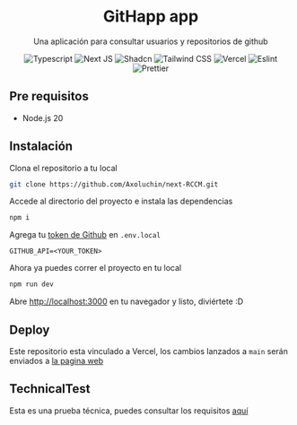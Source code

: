 <h1 align='center'>
  GitHapp app
</h1>

<p align='center'>
  Una aplicación para consultar usuarios y repositorios de github
</p>

<p align='center'>
<img alt="Typescript" src="https://img.shields.io/badge/TypeScript-007ACC?style=for-the-badge&logo=typescript&logoColor=white" />
<img alt="Next JS" src="https://img.shields.io/badge/next%20js-000000?style=for-the-badge&logo=nextdotjs&logoColor=white">
<img alt="Shadcn" src="https://img.shields.io/badge/shadcn%2Fui-000000?style=for-the-badge&logo=shadcnui&logoColor=white">
<img alt="Tailwind CSS" src="https://img.shields.io/badge/Tailwind_CSS-38B2AC?style=for-the-badge&logo=tailwind-css&logoColor=white">
<img alt="Vercel" src="https://img.shields.io/badge/Vercel-000000?style=for-the-badge&logo=vercel&logoColor=white">
<img alt="Eslint" src="https://img.shields.io/badge/eslint-3A33D1?style=for-the-badge&logo=eslint&logoColor=white">
<img alt="Prettier" src="https://img.shields.io/badge/prettier-1A2C34?style=for-the-badge&logo=prettier&logoColor=F7BA3E">

</p>

## Pre requisitos

- Node.js 20

## Instalación

Clona el repositorio a tu local

```bash
git clone https://github.com/Axoluchin/next-RCCM.git
```

Accede al directorio del proyecto e instala las dependencias

```bash
npm i
```

Agrega tu [token de Github](https://github.com/settings/tokens) en `.env.local`

```
GITHUB_API=<YOUR_TOKEN>
```

Ahora ya puedes correr el proyecto en tu local

```bash
npm run dev
```

Abre [http://localhost:3000](http://localhost:3000) en tu navegador y listo, diviértete :D

## Deploy

Este repositorio esta vinculado a Vercel, los cambios lanzados a `main` serán enviados a [la pagina web](https://githapp-technical-test.vercel.app/)

## TechnicalTest

Esta es una prueba técnica, puedes consultar los requisitos [aquí](./TechnicalTest.md)
